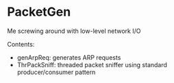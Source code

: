 # PacketGen
Me screwing around with low-level network I/O

Contents:
- genArpReq: generates ARP requests
- ThrPackSniff: threaded packet sniffer using standard producer/consumer pattern
